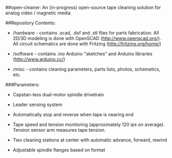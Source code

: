 ##open-cleaner: An (in-progress) open-source tape cleaning solution for analog video / magnetic media

##Repository Contents:

- /hardware - contains .scad, .dxf and .stl files for parts fabrication. All 2D/3D modeling is done with OpenSCAD (http://www.openscad.org/). All circuit schematics are done with Fritzing (http://fritzing.org/home/)

- /software - contains .ino Arduino "sketches" and Arduino libraries (http://www.arduino.cc/)

- /misc - contains cleaning parameters, parts lists, photos, schematics, etc. 

###Parameters:

- Capstan-less dual-motor spindle drivetrain

- Leader sensing system 

- Automatically stop and reverse when tape is nearing end

- Tape speed and tension monitoring (approximately 120 ips on average). Tension sensor arm measures tape tension.

- Two cleaning stations at center with automatic advance, forward, rewind

- Adjustable spindle flanges based on format





